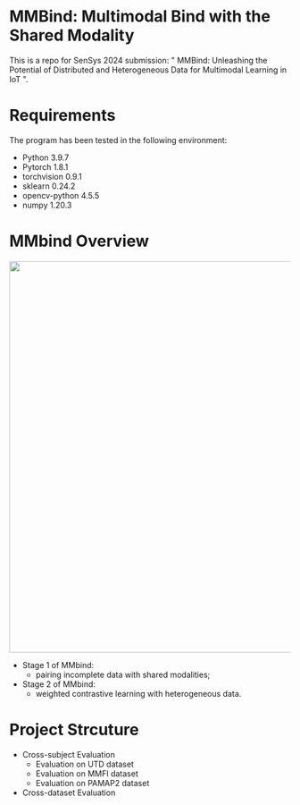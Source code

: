 # MMBind: Multimodal Bind with the Shared Modality
This is a repo for SenSys 2024 submission: " MMBind: Unleashing the Potential of Distributed and Heterogeneous Data for Multimodal Learning in IoT ".

# Requirements
The program has been tested in the following environment: 
* Python 3.9.7
* Pytorch 1.8.1
* torchvision 0.9.1
* sklearn 0.24.2
* opencv-python 4.5.5
* numpy 1.20.3

# MMbind Overview
<p align="center" >
	<img src="https://github.com/xmouyang/Cosmo/blob/main/materials/Overview.png" width="700">
</p>

* Stage 1 of MMbind: 
	* pairing incomplete data with shared modalities;
* Stage 2 of MMbind: 
	*  weighted contrastive learning with heterogeneous data.

# Project Strcuture
* Cross-subject Evaluation
  * Evaluation on UTD dataset
  * Evaluation on MMFI dataset
  * Evaluation on PAMAP2 dataset
* Cross-dataset Evaluation

